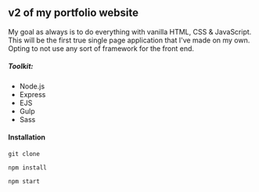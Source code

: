 ## v2 of my portfolio website
My goal as always is to do everything with vanilla HTML, CSS & JavaScript. This will be the first true single page application that I've made on my own. Opting to not use any sort of framework for the front end.
##### Toolkit:
- Node.js
- Express
- EJS
- Gulp
- Sass

#### Installation
```
git clone

npm install

npm start
```